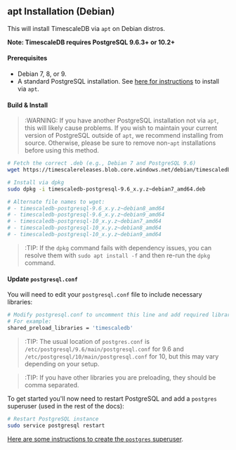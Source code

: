 ## apt Installation (Debian) [](installation-apt-debian)

This will install TimescaleDB via `apt` on Debian distros.

**Note: TimescaleDB requires PostgreSQL 9.6.3+ or 10.2+**

#### Prerequisites

- Debian 7, 8, or 9.
- A standard PostgreSQL installation.
See [here for instructions][postgresql-apt] to install via `apt`.

#### Build & Install

>:WARNING: If you have another PostgreSQL installation not via `apt`,
this will likely cause problems.
If you wish to maintain your current version of PostgreSQL outside
of `apt`, we recommend installing from source.  Otherwise, please be
sure to remove non-`apt` installations before using this method.

```bash
# Fetch the correct .deb (e.g., Debian 7 and PostgreSQL 9.6)
wget https://timescalereleases.blob.core.windows.net/debian/timescaledb-postgresql-9.6_x.y.z~debian7_amd64.deb

# Install via dpkg
sudo dpkg -i timescaledb-postgresql-9.6_x.y.z~debian7_amd64.deb

# Alternate file names to wget:
# - timescaledb-postgresql-9.6_x.y.z~debian8_amd64
# - timescaledb-postgresql-9.6_x.y.z~debian9_amd64
# - timescaledb-postgresql-10_x.y.z~debian7_amd64
# - timescaledb-postgresql-10_x.y.z~debian8_amd64
# - timescaledb-postgresql-10_x.y.z~debian9_amd64
```
>:TIP: If the `dpkg` command fails with dependency issues, you can resolve
them with `sudo apt install -f` and then re-run the `dpkg` command.

#### Update `postgresql.conf`

You will need to edit your `postgresql.conf` file to include
necessary libraries:
```bash
# Modify postgresql.conf to uncomment this line and add required libraries.
# For example:
shared_preload_libraries = 'timescaledb'
```

>:TIP: The usual location of `postgres.conf`
is `/etc/postgresql/9.6/main/postgresql.conf` for 9.6 and
`/etc/postgresql/10/main/postgresql.conf` for 10, but this may vary
depending on your setup.

>:TIP: If you have other libraries you are preloading, they should be comma separated.

To get started you'll now need to restart PostgreSQL and add
a `postgres` superuser (used in the rest of the docs):
```bash
# Restart PostgreSQL instance
sudo service postgresql restart
```

[Here are some instructions to create the `postgres` superuser][createuser].

[createuser]: http://suite.opengeo.org/docs/latest/dataadmin/pgGettingStarted/firstconnect.html
[postgresql-apt]: https://www.postgresql.org/download/linux/debian/
